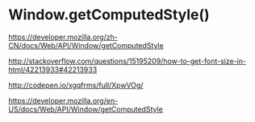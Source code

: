 # Window.getComputedStyle()



https://developer.mozilla.org/zh-CN/docs/Web/API/Window/getComputedStyle 



http://stackoverflow.com/questions/15195209/how-to-get-font-size-in-html/42213933#42213933




http://codepen.io/xgqfrms/full/XpwVOg/





https://developer.mozilla.org/en-US/docs/Web/API/Window/getComputedStyle
























